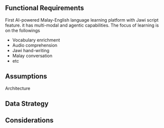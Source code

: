 ## Functional Requirements

First AI-powered Malay-English language learning platform with Jawi script feature. it has multi-modal and agentic capabilities. The focus of learning is on the followings
- Vocabulary enrichment
- Audio comprehension
- Jawi hand-writing
- Malay conversation
- etc

## Assumptions

Architecture

## Data Strategy


## Considerations
